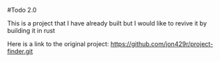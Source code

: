 #Todo 2.0

This is a project that I have already built but I would like to revive it by building it in rust

Here is a link to the original project:
https://github.com/jon429r/project-finder.git
